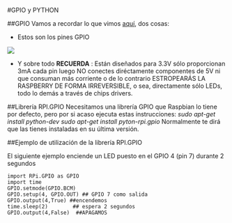 #GPIO y PYTHON

##GPIO
Vamos a recordar lo que vimos [aquí](https://catedu.gitbooks.io/raspberry-muy-basico/content/2-gpio.html), dos cosas: 
* Estos son los pines GPIO 

![](https://docs.microsoft.com/en-us/windows/iot-core/media/pinmappingsrpi/rp2_pinout.png)

* Y sobre todo  **RECUERDA** : Están diseñados para 3.3V sólo proporcionan 3mA cada pin luego NO conectes diréctamente componentes de 5V ni  que consuman más corriente o de lo contrario ESTROPEARÁS LA RASPBERRY DE FORMA IRREVERSIBLE, o sea, directamente sólo LEDs, todo lo demás a través de chips drivers. 

##Librería RPI.GPIO
Necesitamos una librería GPIO que Raspbian lo tiene por defecto, pero por si acaso ejecuta estas instrucciones:
_sudo apt-get install python-dev
sudo apt-get install pyton-rpi.gpio_
Normalmente te dirá que las tienes instaladas en su última versión.

##Ejemplo de utilización de la librería RPI.GPIO

El siguiente ejemplo enciende un LED puesto en el GPIO 4 (pin 7) durante 2 segundos

```cpp+lineNumbers:true
import RPi.GPIO as GPIO
import time
GPIO.setmode(GPIO.BCM)
GPIO.setup(4, GPIO.OUT) ## GPIO 7 como salida
GPIO.output(4,True) ##encendemos
time.sleep(2)        ## espera 2 segundos
GPIO.output(4,False)  ##APAGAMOS
```

